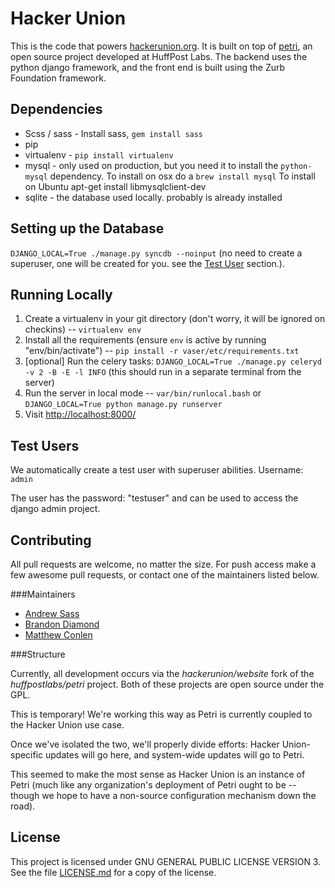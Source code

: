 Hacker Union
=====

This is the code that powers [hackerunion.org](http://www.hackerunion.org). It is built on top of [petri](https://github.com/huffpostlabs/petri), an open source project developed at HuffPost Labs. The backend uses the python django framework, and the front end is built using the Zurb Foundation framework.

Dependencies
----

* Scss / sass - Install sass, ```gem install sass```
* pip
* virtualenv - ```pip install virtualenv```
* mysql - only used on production, but you need it to install the ```python-mysql``` dependency. To install on osx do a ```brew install mysql``` To install on Ubuntu apt-get install libmysqlclient-dev
* sqlite - the database used locally. probably is already installed


Setting up the Database
----

```DJANGO_LOCAL=True ./manage.py syncdb --noinput``` (no need to create a superuser, one will be created for you. see the <a href="#test-users">Test User</a> section.).


Running Locally
----

1. Create a virtualenv in your git directory (don't worry, it will be ignored on checkins) -- ```virtualenv env```
2. Install all the requirements (ensure ```env``` is active by running "env/bin/activate") -- ```pip install -r vaser/etc/requirements.txt```
3. [optional] Run the celery tasks: ```DJANGO_LOCAL=True ./manage.py celeryd -v 2 -B -E -l INFO``` (this should run in a separate terminal from the server)
4. Run the server in local mode -- ```var/bin/runlocal.bash``` or ```DJANGO_LOCAL=True python manage.py runserver```
5. Visit <http://localhost:8000/>

Test Users
----

We automatically create a test user with superuser abilities. Username: ```admin```

The user has the password: "testuser" and can be used to access the django admin project.


Contributing
---

All pull requests are welcome, no matter the size. For push access make a few awesome pull requests, or contact one of
the maintainers listed below.


###Maintainers

* [Andrew Sass](http://www.andrewsass.com/)
* [Brandon Diamond](http://www.twitter.com/brandondiamond)
* [Matthew Conlen](http://www.mathisonian.com/)


###Structure

Currently, all development occurs via the *hackerunion/website* fork of the *huffpostlabs/petri* project. Both of these projects
are open source under the GPL.

This is temporary! We're working this way as Petri is currently coupled to the Hacker Union use case.

Once we've isolated the two, we'll properly divide efforts: Hacker Union-specific updates will go here, and system-wide
updates will go to Petri.

This seemed to make the most sense as Hacker Union is an instance of Petri (much like any organization's deployment of
Petri ought to be -- though we hope to have a non-source configuration mechanism down the road).

License
----

This project is licensed under GNU GENERAL PUBLIC LICENSE VERSION 3. See the file [LICENSE.md](LICENSE.md) for a copy of the license.
